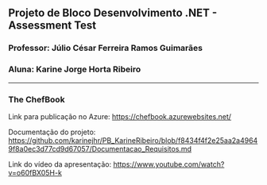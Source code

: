 ## Projeto de Bloco Desenvolvimento .NET - Assessment Test
### Professor: Júlio César Ferreira Ramos Guimarães
### Aluna: Karine Jorge Horta Ribeiro
***

### The ChefBook

Link para publicação no Azure:
<https://chefbook.azurewebsites.net/>

Documentação do projeto:
<https://github.com/karinejhr/PB_KarineRibeiro/blob/f8434f4f2e25aa2a49649f8a0ec3d77cd9d67057/Documentacao_Requisitos.md>

Link do vídeo da apresentação:
<https://www.youtube.com/watch?v=o60fBX05H-k>

